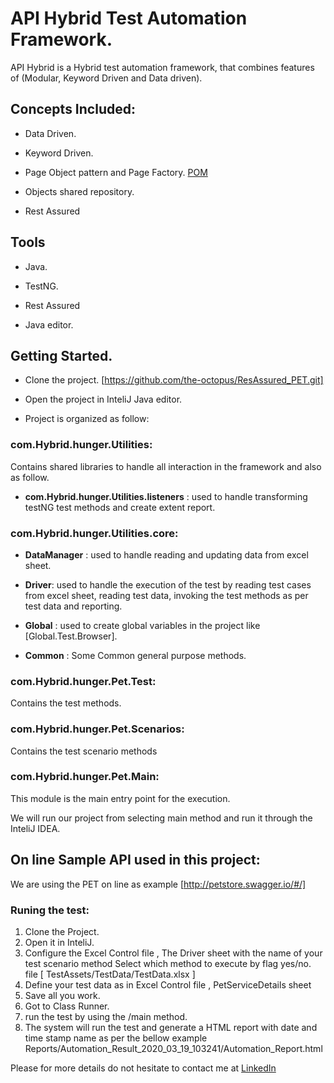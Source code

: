 # API Hybrid Test Automation Framework.

API Hybrid is a Hybrid test automation framework, that combines features of (Modular, Keyword Driven and Data driven).

## Concepts Included:

* Data Driven.

* Keyword Driven.

* Page Object pattern and Page Factory.  [POM ](https://www.guru99.com/page-object-model-pom-page-factory-in-selenium-ultimate-guide.html)

* Objects shared repository.

* Rest Assured

## Tools

* Java. 

* TestNG.

* Rest Assured

* Java editor.



## Getting Started.

* Clone the project. [https://github.com/the-octopus/ResAssured_PET.git]

* Open the project in InteliJ Java editor. 

* Project is organized as follow:

### **com.Hybrid.hunger.Utilities**:
Contains shared libraries to handle all interaction in the framework and also as follow.

 * **com.Hybrid.hunger.Utilities.listeners** : used to handle transforming testNG test methods and create extent report.

### **com.Hybrid.hunger.Utilities.core**:

 * **DataManager** : used to handle reading and updating data from excel sheet.

 * **Driver**: used to handle the execution of the test by reading test cases from excel sheet, reading test data, invoking the test methods as per test data and reporting.

 * **Global** : used to create global variables in the project like [Global.Test.Browser].

* **Common** : Some Common general purpose methods.

### **com.Hybrid.hunger.Pet.Test**:
Contains the test methods.

### **com.Hybrid.hunger.Pet.Scenarios**:
Contains the test scenario methods 

### **com.Hybrid.hunger.Pet.Main**:
This module is the main entry point for the execution.

We will run our project from selecting main method and run it through the InteliJ IDEA.


## On line Sample API used in this project:
We are using the PET on line as example [http://petstore.swagger.io/#/] 


### Runing the test:

 1. Clone the Project.
 2. Open it in InteliJ.
 3. Configure the Excel Control file , The Driver sheet with the name of your test scenario method Select which method to execute by flag yes/no.  file [ TestAssets/TestData/TestData.xlsx ]
 4. Define your test data as in Excel Control file , PetServiceDetails sheet 
 5. Save all you work.
 6. Got to Class Runner.
 8. run the test by using the /main method.
 9. The system will run the test and generate a HTML report with date and time stamp name as per the bellow example 
	Reports/Automation_Result_2020_03_19_103241/Automation_Report.html
 

Please for more details do not hesitate to contact me at [LinkedIn](https://www.linkedin.com/in/abdelghany-abdelaziz)
